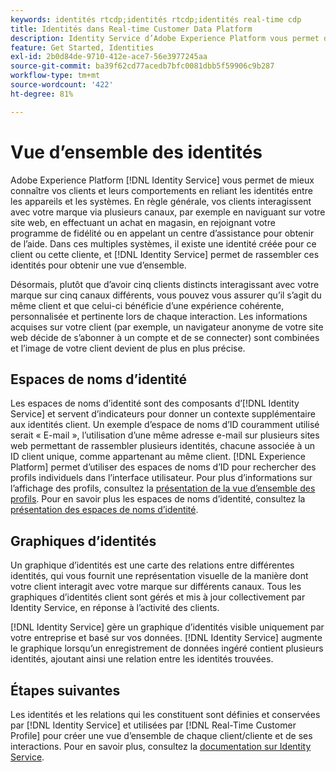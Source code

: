 ```yaml
---
keywords: identités rtcdp;identités rtcdp;identités real-time cdp
title: Identités dans Real-time Customer Data Platform
description: Identity Service d’Adobe Experience Platform vous permet de mieux connaître vos clients et leurs comportements en rapprochant des identités entre appareils et systèmes.
feature: Get Started, Identities
exl-id: 2b0d84de-9710-412e-ace7-56e3977245aa
source-git-commit: ba39f62cd77acedb7bfc0081dbb5f59906c9b287
workflow-type: tm+mt
source-wordcount: '422'
ht-degree: 81%

---
```


# Vue d’ensemble des identités

Adobe Experience Platform [!DNL Identity Service] vous permet de mieux connaître vos clients et leurs comportements en reliant les identités entre les appareils et les systèmes. En règle générale, vos clients interagissent avec votre marque via plusieurs canaux, par exemple en naviguant sur votre site web, en effectuant un achat en magasin, en rejoignant votre programme de fidélité ou en appelant un centre d’assistance pour obtenir de l’aide. Dans ces multiples systèmes, il existe une identité créée pour ce client ou cette cliente, et [!DNL Identity Service] permet de rassembler ces identités pour obtenir une vue d’ensemble.

Désormais, plutôt que d’avoir cinq clients distincts interagissant avec votre marque sur cinq canaux différents, vous pouvez vous assurer qu’il s’agit du même client et que celui-ci bénéficie d’une expérience cohérente, personnalisée et pertinente lors de chaque interaction. Les informations acquises sur votre client (par exemple, un navigateur anonyme de votre site web décide de s’abonner à un compte et de se connecter) sont combinées et l’image de votre client devient de plus en plus précise.

## Espaces de noms d’identité

Les espaces de noms d’identité sont des composants d’[!DNL Identity Service] et servent d’indicateurs pour donner un contexte supplémentaire aux identités client. Un exemple d’espace de noms d’ID couramment utilisé serait « E-mail », l’utilisation d’une même adresse e-mail sur plusieurs sites web permettant de rassembler plusieurs identités, chacune associée à un ID client unique, comme appartenant au même client. [!DNL Experience Platform] permet d’utiliser des espaces de noms d’ID pour rechercher des profils individuels dans l’interface utilisateur. Pour plus d’informations sur l’affichage des profils, consultez la [présentation de la vue d’ensemble des profils](profile-browse.md). Pour en savoir plus les espaces de noms d’identité, consultez la [présentation des espaces de noms d’identité](../../identity-service/features/namespaces.md).

## Graphiques d’identités

Un graphique d’identités est une carte des relations entre différentes identités, qui vous fournit une représentation visuelle de la manière dont votre client interagit avec votre marque sur différents canaux. Tous les graphiques d’identités client sont gérés et mis à jour collectivement par Identity Service, en réponse à l’activité des clients.

[!DNL Identity Service] gère un graphique d’identités visible uniquement par votre entreprise et basé sur vos données. [!DNL Identity Service] augmente le graphique lorsqu’un enregistrement de données ingéré contient plusieurs identités, ajoutant ainsi une relation entre les identités trouvées.

## Étapes suivantes

Les identités et les relations qui les constituent sont définies et conservées par [!DNL Identity Service] et utilisées par [!DNL Real-Time Customer Profile] pour créer une vue d’ensemble de chaque client/cliente et de ses interactions. Pour en savoir plus, consultez la [documentation sur Identity Service](../../identity-service/home.md).
